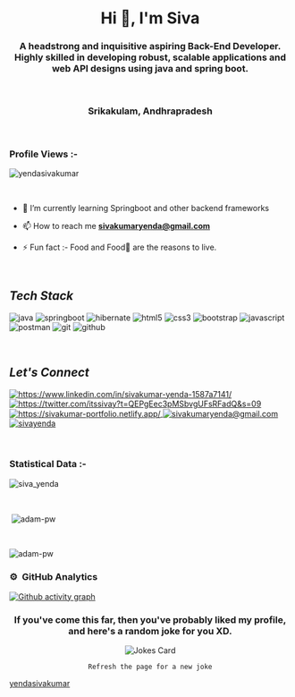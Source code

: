 <h1 align="center">Hi 👋, I'm Siva</h1>
<h3 align="center">A headstrong and inquisitive aspiring Back-End Developer. Highly skilled in developing robust, scalable applications and web API designs using java and spring boot.

</h3>

<br>
<h3 align="center">Srikakulam, Andhrapradesh</h3>


<br>

<p align="right"> <h3>Profile Views :-</h3> <img src="https://komarev.com/ghpvc/?username=yendasivakumar&label=Profile%20views&color=0e75b6&style=flat"
    alt="yendasivakumar" /> 
  </p>

<br>



- 🌱 I’m currently learning Springboot and other backend frameworks

- 📫 How to reach me **sivakumaryenda@gmail.com**

- ⚡ Fun fact :- Food and Food🍜 are the reasons to live.


<br>
<h2><i>Tech Stack</i></h2>

<p>
    <img src="https://img.shields.io/badge/java-%23ED8B00.svg?style=for-the-badge&logo=java&logoColor=white" alt="java" />
    <img src="https://img.shields.io/badge/spring-%236DB33F.svg?style=for-the-badge&logo=spring&logoColor=white" alt="springboot" />
    <img src="https://img.shields.io/badge/Hibernate-59666C?style=for-the-badge&logo=Hibernate&logoColor=white" alt="hibernate" />
    <img src="https://img.shields.io/badge/HTML5-E34F26?style=for-the-badge&logo=html5&logoColor=white" alt="html5" />
    <img src="https://img.shields.io/badge/CSS3-1572B6?style=for-the-badge&logo=css3&logoColor=white" alt="css3" />
    <img src="https://img.shields.io/badge/Bootstrap-563D7C?style=for-the-badge&logo=bootstrap&logoColor=white" alt="bootstrap" />
    <img src="https://img.shields.io/badge/JavaScript-323330?style=for-the-badge&logo=javascript&logoColor=F7DF1E" alt="javascript" />
    <img src="https://img.shields.io/badge/Postman-FF6C37?style=for-the-badge&logo=Postman&logoColor=white" alt="postman" />
    <img src="https://img.shields.io/badge/Git-f44d27?style=for-the-badge&logo=git&logoColor=white" alt="git" />
    <img src="https://img.shields.io/badge/GitHub-100000?style=for-the-badge&logo=github&logoColor=white" alt="github" />
</p>
<br>





<h2><i>Let's Connect</i></h2>


<p align="left">
    <a href="https://www.linkedin.com/in/sivakumar-yenda-1587a7141/">
        <img align="center" src="https://img.shields.io/badge/LinkedIn-0077B5?style=for-the-badge&logo=linkedin&logoColor=white" alt="https://www.linkedin.com/in/sivakumar-yenda-1587a7141/" />
    </a>
    <a href="https://twitter.com/itssivay?t=QEPgEec3pMSbvgUFsRFadQ&s=09">
        <img align="center" src="https://img.shields.io/badge/Twitter-1DA1F2?style=for-the-badge&logo=twitter&logoColor=white" alt="https://twitter.com/itssivay?t=QEPgEec3pMSbvgUFsRFadQ&s=09" />
    </a>
    <a href="https://sivakumar-portfolio.netlify.app/">
        <img align="center" src="https://img.shields.io/badge/Portfolio-18A303?style=for-the-badge&logo=ionic&logoColor=white" alt="https://sivakumar-portfolio.netlify.app/" />
    </a>
    <a title="sivakumaryenda@gmail.com" href="mailto:sivakumaryenda@gmail.com">
        <img align="center" src="https://img.shields.io/badge/Gmail-D14836?style=for-the-badge&logo=gmail&logoColor=white" alt="sivakumaryenda@gmail.com" />
    </a>
    <a title="sivayenda" href="https://www.instagram.com/sivayenda/">
        <img align="center" src="https://img.shields.io/badge/Instagram-E4405F?style=for-the-badge&logo=instagram&logoColor=white" alt="sivayenda" />
    </a>
</p>

<br>

<h3>Statistical Data :-</h3>
<p><img align="center"
    src="https://github-readme-stats.vercel.app/api/top-langs?username=yendasivakumar&show_icons=true&locale=en&bg_color=0d1117&text_color=ffffff&layout=compact"
    alt="siva_yenda" 
    bg_color=#808080/></p>

<br>

<p>&nbsp;<img align="center" src="https://github-readme-stats.vercel.app/api?username=yendasivakumar&show_icons=true&locale=en&bg_color=0d1117&text_color=ffffff&repo=convoychat"
    alt="adam-pw" /></p>

<br>

<p><img align="center" src="https://github-readme-streak-stats.herokuapp.com/?user=yendasivakumar&theme=dark&background=0d1117&date_format=M%20j%5B%2C%20Y%5D" alt="adam-pw" /></p>

### ⚙️ &nbsp;GitHub Analytics
[![Github activity graph](https://activity-graph.herokuapp.com/graph?username=yendasivakumar&theme=react-dark&hide_border=false&color=BDDFFF&line=6E93B5&point=BDDFFF)](https://github.com/yendasivakumar)


<div align="center">
  <h3>If you've come this far, then you've probably liked my profile, and here's a random joke for you XD.</h3>
  <img src="https://readme-jokes.vercel.app/api?theme=react" alt="Jokes Card" />
</div>
<p align="center">
  <code>Refresh the page for a new joke</code>
</p>


[yendasivakumar](https://github.com/yendasivakumar)
